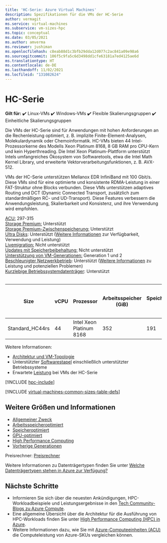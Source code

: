 ```yaml
---
title: 'HC-Serie: Azure Virtual Machines'
description: Spezifikationen für die VMs der HC-Serie
author: vermagit
ms.service: virtual-machines
ms.subservice: vm-sizes-hpc
ms.topic: conceptual
ms.date: 03/05/2021
ms.author: amverma
ms.reviewer: jushiman
ms.openlocfilehash: c8eab88d1c3bfb29dda12d077c2ac841a09e98a6
ms.sourcegitcommit: 106f5c9fa5c6d3498dd1cfe63181a7ed4125ae6d
ms.translationtype: HT
ms.contentlocale: de-DE
ms.lasthandoff: 11/02/2021
ms.locfileid: "131082624"
---
```

# <a name="hc-series"></a>HC-Serie

**Gilt für:** :heavy_check_mark: Linux-VMs :heavy_check_mark: Windows-VMs :heavy_check_mark: Flexible Skalierungsgruppen :heavy_check_mark: Einheitliche Skalierungsgruppen

Die VMs der HC-Serie sind für Anwendungen mit hohen Anforderungen an die Rechenleistung optimiert, z. B. implizite Finite-Element-Analysen, Molekulardynamik oder Chemoinformatik. HC-VMs bieten 44 Intel-Prozessorkerne des Modells Xeon Platinum 8168, 8 GB RAM pro CPU-Kern und kein Hyperthreading. Die Intel Xeon Platinum-Plattform unterstützt Intels umfangreiches Ökosystem von Softwaretools, etwa die Intel Math Kernel Library, und erweiterte Vektorverarbeitungsfunktionen, z. B. AVX-512.

VMs der HC-Serie unterstützen Mellanox EDR InfiniBand mit 100 Gbit/s. Diese VMs sind für eine optimierte und konsistente RDMA-Leistung in einer FAT-Struktur ohne Blocks verbunden. Diese VMs unterstützen adaptives Routing und DCT (Dynamic Connected Transport, zusätzlich zum standardmäßigen RC- und UD-Transport). Diese Features verbessern die Anwendungsleistung, Skalierbarkeit und Konsistenz, und ihre Verwendung wird empfohlen. 

[ACU:](acu.md) 297-315<br>
[Storage Premium:](premium-storage-performance.md) Unterstützt<br>
[Storage Premium-Zwischenspeicherung:](premium-storage-performance.md) Unterstützt<br>
[Ultra Disks](disks-types.md#ultra-disks): Unterstützt ([Weitere Informationen](https://techcommunity.microsoft.com/t5/azure-compute/ultra-disk-storage-for-hpc-and-gpu-vms/ba-p/2189312) zur Verfügbarkeit, Verwendung und Leistung) <br>
[Livemigration:](maintenance-and-updates.md) Nicht unterstützt<br>
[Updates mit Speicherbeibehaltung:](maintenance-and-updates.md) Nicht unterstützt<br>
[Unterstützung von VM-Generationen:](generation-2.md) Generation 1 und 2<br>
[Beschleunigter Netzwerkbetrieb](../virtual-network/create-vm-accelerated-networking-cli.md): Unterstützt ([Weitere Informationen](https://techcommunity.microsoft.com/t5/azure-compute/accelerated-networking-on-hb-hc-hbv2-and-ndv2/ba-p/2067965) zu Leistung und potenziellen Problemen)<br>
[Kurzlebige Betriebssystemdatenträger](ephemeral-os-disks.md): Unterstützt<br>
<br>

| Size | vCPU | Prozessor | Arbeitsspeicher (GiB) | Speicherbandbreite GB/s | Basis-CPU-Frequenz (GHz) | Frequenz für alle Kerne (GHz, Spitze) | Frequenz für Einzelkern (GHz, Spitze) | RDMA-Leistung (Gbit/s) | MPI-Unterstützung | Temporärer Speicher (GiB) | Max. Anzahl Datenträger | Max. virtuelle Ethernet-Netzwerkkarten (vNICs) |
| --- | --- | --- | --- | --- | --- | --- | --- | --- | --- | --- | --- | --- |
| Standard_HC44rs | 44 | Intel Xeon Platinum 8168 | 352 | 191 | 2.7 | 3.4 | 3,7 | 100 | All | 700 | 4 | 8 |

Weitere Informationen:
- [Architektur und VM-Topologie](./workloads/hpc/hc-series-overview.md)
- Unterstützter [Softwarestapel](./workloads/hpc/hc-series-overview.md#software-specifications) einschließlich unterstützter Betriebssysteme
- Erwartete [Leistung](./workloads/hpc/hc-series-performance.md) bei VMs der HC-Serie

[!INCLUDE [hpc-include](./workloads/hpc/includes/hpc-include.md)]

[!INCLUDE [virtual-machines-common-sizes-table-defs](../../includes/virtual-machines-common-sizes-table-defs.md)]

## <a name="other-sizes-and-information"></a>Weitere Größen und Informationen

- [Allgemeiner Zweck](sizes-general.md)
- [Arbeitsspeicheroptimiert](sizes-memory.md)
- [Speicheroptimiert](sizes-storage.md)
- [GPU-optimiert](sizes-gpu.md)
- [High Performance Computing](sizes-hpc.md)
- [Vorherige Generationen](sizes-previous-gen.md)

Preisrechner: [Preisrechner](https://azure.microsoft.com/pricing/calculator/)

Weitere Informationen zu Datenträgertypen finden Sie unter [Welche Datenträgertypen stehen in Azure zur Verfügung?](disks-types.md)


## <a name="next-steps"></a>Nächste Schritte

- Informieren Sie sich über die neuesten Ankündigungen, HPC-Workloadbeispiele und Leistungsergebnisse in den [Tech Community-Blogs zu Azure Compute](https://techcommunity.microsoft.com/t5/azure-compute/bg-p/AzureCompute).
- Eine allgemeine Übersicht über die Architektur für die Ausführung von HPC-Workloads finden Sie unter [High Performance Computing (HPC) in Azure](/azure/architecture/topics/high-performance-computing/).
- Weitere Informationen dazu, wie Sie mit [Azure-Computeeinheiten (ACU)](acu.md) die Computeleistung von Azure-SKUs vergleichen können.
